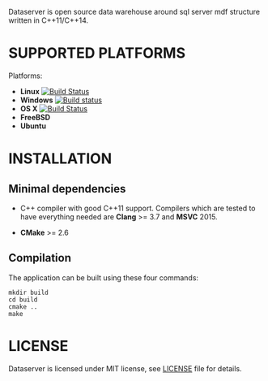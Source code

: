 Dataserver is open source data warehouse around sql server mdf structure
written in C++11/C++14.

SUPPORTED PLATFORMS
===================

Platforms:

*   **Linux** [![Build Status](https://travis-ci.org/Totopolis/dataserver.svg?branch=master)](https://travis-ci.org/Totopolis/dataserver)
*   **Windows** [![Build status](https://ci.appveyor.com/api/projects/status/r0xsqmreyx14xmbp?svg=true)](https://ci.appveyor.com/project/Totopolis/dataserver)
*   **OS X** [![Build Status](https://travis-ci.org/Totopolis/dataserver.svg?branch=master)](https://travis-ci.org/Totopolis/dataserver)
*   **FreeBSD**
*   **Ubuntu**

INSTALLATION
============

Minimal dependencies
--------------------

-   C++ compiler with good C++11 support. Compilers which are tested to have
    everything needed are **Clang** >= 3.7 and **MSVC** 2015.
*   **CMake** >= 2.6

Compilation
-----------

The application can be built using these four commands:

    mkdir build
    cd build
    cmake .. 
    make

LICENSE
=======

Dataserver is licensed under MIT license, see [LICENSE](LICENSE) file for
details.